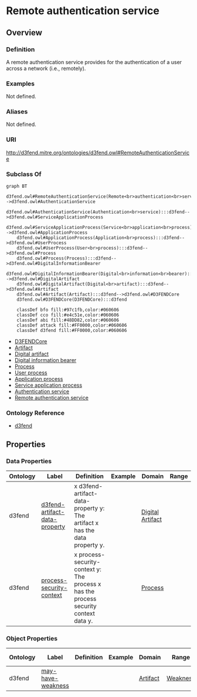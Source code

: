 # Remote authentication service

## Overview

### Definition
A remote authentication service provides for the authentication of a user across a network (i.e., remotely).

### Examples
Not defined.

### Aliases
Not defined.

### URI
http://d3fend.mitre.org/ontologies/d3fend.owl#RemoteAuthenticationService

### Subclass Of
```mermaid
graph BT
    d3fend.owl#RemoteAuthenticationService(Remote<br>authentication<br>service):::d3fend-->d3fend.owl#AuthenticationService
    d3fend.owl#AuthenticationService(Authentication<br>service):::d3fend-->d3fend.owl#ServiceApplicationProcess
    d3fend.owl#ServiceApplicationProcess(Service<br>application<br>process):::d3fend-->d3fend.owl#ApplicationProcess
    d3fend.owl#ApplicationProcess(Application<br>process):::d3fend-->d3fend.owl#UserProcess
    d3fend.owl#UserProcess(User<br>process):::d3fend-->d3fend.owl#Process
    d3fend.owl#Process(Process):::d3fend-->d3fend.owl#DigitalInformationBearer
    d3fend.owl#DigitalInformationBearer(Digital<br>information<br>bearer):::d3fend-->d3fend.owl#DigitalArtifact
    d3fend.owl#DigitalArtifact(Digital<br>artifact):::d3fend-->d3fend.owl#Artifact
    d3fend.owl#Artifact(Artifact):::d3fend-->d3fend.owl#D3FENDCore
    d3fend.owl#D3FENDCore(D3FENDCore):::d3fend
    
    classDef bfo fill:#97c1fb,color:#060606
    classDef cco fill:#e4c51e,color:#060606
    classDef abi fill:#48DD82,color:#060606
    classDef attack fill:#FF0000,color:#060606
    classDef d3fend fill:#FF0000,color:#060606
```

- [D3FENDCore](/docs/ontology/reference/model/D3FENDCore/D3FENDCore.md)
- [Artifact](/docs/ontology/reference/model/D3FENDCore/Artifact/Artifact.md)
- [Digital artifact](/docs/ontology/reference/model/D3FENDCore/Artifact/Digital%20artifact/Digital%20artifact.md)
- [Digital information bearer](/docs/ontology/reference/model/D3FENDCore/Artifact/Digital%20artifact/Digital%20information%20bearer/Digital%20information%20bearer.md)
- [Process](/docs/ontology/reference/model/D3FENDCore/Artifact/Digital%20artifact/Digital%20information%20bearer/Process/Process.md)
- [User process](/docs/ontology/reference/model/D3FENDCore/Artifact/Digital%20artifact/Digital%20information%20bearer/Process/User%20process/User%20process.md)
- [Application process](/docs/ontology/reference/model/D3FENDCore/Artifact/Digital%20artifact/Digital%20information%20bearer/Process/User%20process/Application%20process/Application%20process.md)
- [Service application process](/docs/ontology/reference/model/D3FENDCore/Artifact/Digital%20artifact/Digital%20information%20bearer/Process/User%20process/Application%20process/Service%20application%20process/Service%20application%20process.md)
- [Authentication service](/docs/ontology/reference/model/D3FENDCore/Artifact/Digital%20artifact/Digital%20information%20bearer/Process/User%20process/Application%20process/Service%20application%20process/Authentication%20service/Authentication%20service.md)
- [Remote authentication service](/docs/ontology/reference/model/D3FENDCore/Artifact/Digital%20artifact/Digital%20information%20bearer/Process/User%20process/Application%20process/Service%20application%20process/Authentication%20service/Remote%20authentication%20service/Remote%20authentication%20service.md)


### Ontology Reference
- [d3fend](http://d3fend.mitre.org/ontologies/d3fend.owl#)

## Properties
### Data Properties
| Ontology | Label | Definition | Example | Domain | Range |
|----------|-------|------------|---------|--------|-------|
| d3fend | [d3fend-artifact-data-property](http://d3fend.mitre.org/ontologies/d3fend.owl#d3fend-artifact-data-property) | x d3fend-artifact-data-property y: The artifact x has the data property y. |  | [Digital Artifact](/docs/ontology/reference/model/D3FENDCore/Artifact/Digital%20artifact/Digital%20artifact.md) | []() |
| d3fend | [process-security-context](http://d3fend.mitre.org/ontologies/d3fend.owl#process-security-context) | x process-security-context y: The process x has the process security context data y. |  | [Process](/docs/ontology/reference/model/D3FENDCore/Artifact/Digital%20artifact/Digital%20information%20bearer/Process/Process.md) | []() |

### Object Properties
| Ontology | Label | Definition | Example | Domain | Range | Inverse Of |
|----------|-------|------------|---------|--------|-------|------------|
| d3fend | [may-have-weakness](http://d3fend.mitre.org/ontologies/d3fend.owl#may-have-weakness) |  |  | [Artifact](/docs/ontology/reference/model/D3FENDCore/Artifact/Artifact.md) | [Weakness](/docs/ontology/reference/model/D3FENDCore/Weakness/Weakness.md) | []() |

